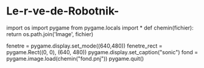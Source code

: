# Le-r-ve-de-Robotnik-
import os
import pygame
from pygame.locals import *
def chemin(fichier):
    return os.path.join('Image', fichier)

fenetre = pygame.display.set_mode((640,480))
fenetre_rect = pygame.Rect((0, 0), (640, 480))
pygame.display.set_caption("sonic")
fond = pygame.image.load(chemin("fond.pnj"))
pygame.quit()
